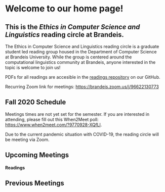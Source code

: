 # Welcome to our home page!
## This is the *Ethics in Computer Science and Linguistics* reading circle at Brandeis.  
The Ethics in Computer Science and Linguistics reading circle is a graduate student led reading group housed in the Department of Computer Science at Brandeis University. While the group is centered around the computational linguistics community at Brandeis, anyone interested in the topic is welcome to join us!

PDFs for all readings are accesible in the [readings repository](https://github.com/ethicsatbrandeis/readings) on our GitHub.

Recurring Zoom link for meetings: https://brandeis.zoom.us/j/96622130773

## Fall 2020 Schedule
Meetings times are not yet set for the semester. If you are interested in attending, please fill out this When2Meet poll: https://www.when2meet.com/?9770928-XQfLl. 

Due to the current pandemic situation with COVID-19, the reading circle will be meeting via Zoom.

## Upcoming Meetings

#### Readings

## Previous Meetings
